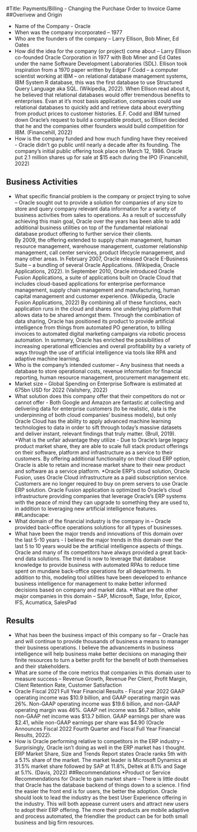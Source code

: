 #Title:
Payments/Billing - Changing the Purchase Order to Invoice Game
##Overivew and Origin
*  Name of the Company - Oracle
* When was the company incorporated – 1977
* Who are the founders of the company – Larry Ellison, Bob Miner, Ed Oates
* How did the idea for the company (or project) come about – Larry Ellison co-founded Oracle Corporation in 1977 with Bob Miner and Ed Oates under the name Software Development Laboratories (SDL).  Ellison took inspiration from a 1970 paper written by Edgar F.Codd – a computer scientist working at IBM – on relational database management systems, IBM System R database, this was the first database to use Structured Query Language aka SQL. (Wikipedia, 2022).  When Ellison read about it, he believed that relational databases would offer tremendous benefits to enterprises.  Evan at it’s most basis application, companies could use relational databases to quickly add and retrieve data about everything from product prices to customer histories. E.F. Codd and IBM turned down Oracle’s request to build a compatible  product, so Ellison decided that he and the companies other founders would build competition for IBM. (Financehill, 2022)
* How is the company funded and how much funding have they received - Oracle didn’t go public until nearly a decade after its founding. The company’s initial public offering took place on March 12, 1986. Oracle put 2.1 million shares up for sale at $15 each during the IPO (Financehill, 2022)
## Business Activities
*  What specific financial problem is the company or project trying to solve – Oracle sought out to provide a solution for companies of any size to store and query company relevant data information for a variety of business activities from sales to operations.  As a result of successfully achieving this main goal, Oracle over the years has been able to add additional business utilities on top of the fundamental relational database product offering to further service their clients.  
By 2009, the offering extended to supply chain management, human resource management, warehouse management, customer relationship management, call center services, product lifecycle management, and many other areas.  In February 2007, Oracle released Oracle E-Business Suite – a bundling of several Oracle Applications. (Wikipedia, Oracle Applications, 2022).  In September 2010, Oracle introduced Oracle Fusion Applications, a suite of applications built on Oracle Cloud that includes cloud-based applications for enterprise performance management, supply chain management and manufacturing, human capital management and customer experience. (Wikipedia, Oracle Fusion Applications, 2022)
By combining all of these functions, each application runs in the cloud and shares one underlying platform that allows data to be shared amongst them.  Through the combination of data sharing, Oracle has positioned its product to provide artificial intelligence from things from automated PO generation, to billing invoices to automated digital marketing campaigns via robotic process automation.  In summary, Oracle has enriched the possibilities of increasing operational efficiencies and overall profitability by a variety of ways through the use of artificial intelligence via tools like RPA and adaptive machine learning.
* Who is the company’s intended customer – Any business that needs a database to store operational costs, revenue information for financial reporting, human resource management, procurement management etc.  
* Market size – Global Spending on Enterprise Software is estimated at 675bn USD for 2022 (Vailshery, 2022)
* What solution does this company offer that their competitors do not or cannot offer - Both Google and Amazon are fantastic at collecting and delivering data for enterprise customers (to be realistic, data is the underpinning of both cloud companies’ business models), but only Oracle Cloud has the ability to apply advanced machine learning technologies to data in order to sift through today’s massive datasets and deliver instant, relevant findings that truly matter. (Brull, 2019).  
*What is the unfair advantage they utilize - Due to Oracle’s large legacy product market share, they are able to scale full stack product offerings on their software, platform and infrastructure as a service to their customers.  By offering additional functionality on their  cloud ERP option, Oracle is able to retain and increase market share to their new product and software as a service platform. 
*Oracle ERP’s cloud solution, Oracle Fusion, uses Oracle Cloud infrastructure as a paid subscription service.  Customers are no longer required to buy on prem servers to use Oracle ERP solution.  Oracle Fusion application is optimized to Oracle’s cloud infrastructure providing companies that leverage Oracle’s ERP systems with the peace of mind they can upgrade to something they are used to, in addition to leveraging new artificial intelligence features.
##Landscape:
* What domain of the financial industry is the company in – Oracle provided back-office operations solutions for all types of businesses.
* What have been the major trends and innovations of this domain over the last 5-10 years - I believe the major trends in this domain over the last 5 to 10 years would be the artificial intelligence aspects of things.  Oracle and many of its competitors have always provided a great back-end data solutions.  The trend is now to leverage that database knowledge to provide business with automated RPAs to reduce time spent on mundane back-office operations for all departments.  In addition to this, modeling tool utilities have been developed to enhance business intelligence for management to make better informed decisions based on company and market data.
*What are the other major companies in this domain – SAP, Microsoft, Sage, Infor, Epicor, IFS, Acumatica, SalesPad
## Results
* What has been the business impact of this company so far – Oracle has and will continue to provide thousands of business a means to manager their business operations.  I believe the advancements in business intelligence will help business make better decisions on managing their finite resources to turn a better profit for the benefit of both themselves and their stakeholders.
* What are some of the core metrics that companies in this domain user to measure success – Revenue Growth, Revenue Per Client, Profit Margin, Client Retention Rate, Customer Satisfaction
* Oracle Fiscal 2021 Full Year Financial Results - Fiscal year 2022 GAAP operating income was $10.9 billion, and GAAP operating margin was 26%. Non-GAAP operating income was $19.6 billion, and non-GAAP operating margin was 46%. GAAP net income was $6.7 billion, while non-GAAP net income was $13.7 billion. GAAP earnings per share was $2.41, while non-GAAP earnings per share was $4.90 (Oracle Announces Fiscal 2022 Fourth Quarter and Fiscal Full Year Financial Results, 2022).   
* How is Oracle performing relative to competitors in the ERP industry – Surprisingly, Oracle isn’t doing as well in the ERP market has I thought. ERP Market Share, Size and Trends Report states Oracle ranks 5th with a 5.1% share of the market.  The market leader is Microsoft Dynamics at 31.5% market share followed by SAP at 11.8%, Deltek at 8.1% and Sage at 5.1%.  (Davis, 2022)
##Recommendations
*Product or Service Recommendations for Oracle to gain market share – There is little doubt that Oracle has the database backend of things down to a science.  I find the easier the front end is for users, the better the adoption.  Oracle should look to lead the industry as the best User Experience offering in the industry.  This will both appease current users and attract new users to adopt their ERP offering.  The more their products are mobile adaptive and process automated, the friendlier the product can be for both small business and big firm resources.   
